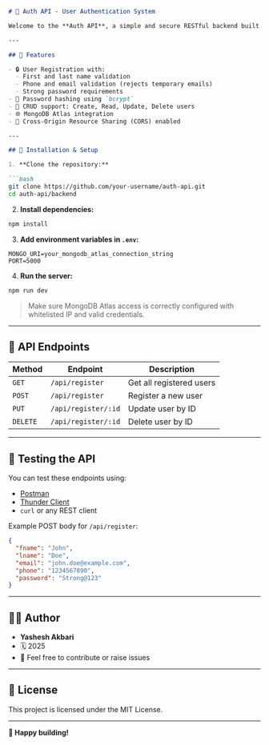 ```markdown
# 🚀 Auth API - User Authentication System

Welcome to the **Auth API**, a simple and secure RESTful backend built with **Express.js**, **MongoDB**, and **Mongoose**. This API handles user registration with input validation, password hashing, and supports CRUD operations.

---

## 📌 Features

- 🔒 User Registration with:
  - First and last name validation
  - Phone and email validation (rejects temporary emails)
  - Strong password requirements
- 🔐 Password hashing using `bcrypt`
- 🧾 CRUD support: Create, Read, Update, Delete users
- 🌐 MongoDB Atlas integration
- 🔄 Cross-Origin Resource Sharing (CORS) enabled

---

## 🔧 Installation & Setup

1. **Clone the repository:**

```bash
git clone https://github.com/your-username/auth-api.git
cd auth-api/backend
````

2. **Install dependencies:**

```bash
npm install
```

3. **Add environment variables in `.env`:**

```env
MONGO_URI=your_mongodb_atlas_connection_string
PORT=5000
```

4. **Run the server:**

```bash
npm run dev
```

> Make sure MongoDB Atlas access is correctly configured with whitelisted IP and valid credentials.

---

## 📮 API Endpoints

| Method   | Endpoint            | Description              |
| -------- | ------------------- | ------------------------ |
| `GET`    | `/api/register`     | Get all registered users |
| `POST`   | `/api/register`     | Register a new user      |
| `PUT`    | `/api/register/:id` | Update user by ID        |
| `DELETE` | `/api/register/:id` | Delete user by ID        |

---

## 🧪 Testing the API

You can test these endpoints using:

* [Postman](https://www.postman.com/)
* [Thunder Client](https://www.thunderclient.com/)
* `curl` or any REST client

Example POST body for `/api/register`:

```json
{
  "fname": "John",
  "lname": "Doe",
  "email": "john.doe@example.com",
  "phone": "1234567890",
  "password": "Strong@123"
}
```

---

## 👨‍💻 Author

* **Yashesh Akbari**
* 🗓️ 2025
* 💬 Feel free to contribute or raise issues

---

## 📜 License

This project is licensed under the MIT License.

---

**💪 Happy building!**

```

